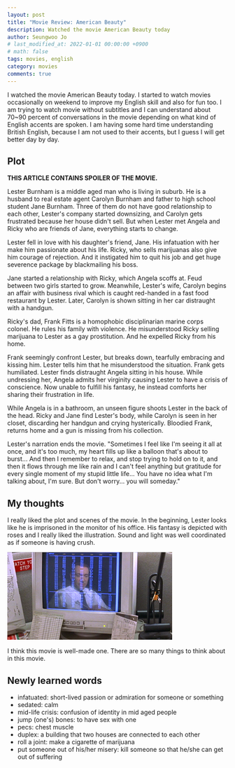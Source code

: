 ```yaml
---
layout: post
title: "Movie Review: American Beauty"
description: Watched the movie American Beauty today
author: Seungwoo Jo
# last_modified_at: 2022-01-01 00:00:00 +0900
# math: false
tags: movies, english
category: movies
comments: true
---
```


I watched the movie American Beauty today. I started to watch movies occasionally on weekend to improve my English skill and also for fun too. I am trying to watch movie without subtitles and I can understand about 70~90 percent of conversations in the movie depending on what kind of English accents are spoken. I am having some hard time understanding British English, because I am not used to their accents, but I guess I will get better day by day.

## Plot

**THIS ARTICLE CONTAINS SPOILER OF THE MOVIE.**

Lester Burnham is a middle aged man who is living in suburb. He is a husband to real estate agent Carolyn Burnham and father to high school student Jane Burnham. Three of them do not have good relationship to each other, Lester's company started downsizing, and Carolyn gets frustrated because her house didn't sell. But when Lester met Angela and Ricky who are friends of Jane, everything starts to change.

Lester fell in love with his daughter's friend, Jane. His infatuation with her make him passionate about his life. Ricky, who sells marijuanas also give him courage of rejection. And it instigated him to quit his job and get huge 
severence package by blackmailing his boss.

Jane started a relationship with Ricky, which Angela scoffs at. Feud between two girls started to grow. Meanwhile, Lester's wife, Carolyn begins an affair with business rival which is caught red-handed in a fast food restaurant by Lester. Later, Carolyn is shown sitting in her car distraught with a handgun.

Ricky's dad, Frank Fitts is a homophobic disciplinarian marine corps colonel. He rules his family with violence. He misunderstood Ricky selling marijuana to Lester as a gay prostitution. And he expelled Ricky from his home.

Frank seemingly confront Lester, but breaks down, tearfully embracing and kissing him. Lester tells him that he misunderstood the situation. Frank gets humiliated. Lester finds distraught Angela sitting in his house. While undressing her, Angela admits her virginity causing Lester to have a crisis of conscience. Now unable to fulfill his fantasy, he instead comforts her sharing their frustration in life.

While Angela is in a bathroom, an unseen figure shoots Lester in the back of the head. Ricky and Jane find Lester's body, while Carolyn is seen in her closet, discarding her handgun and crying hysterically. Bloodied Frank, returns home and a gun is missing from his collection.

Lester's narration ends the movie. "Sometimes I feel like I'm seeing it all at once, and it's too much, my heart fills up like a balloon that's about to burst... And then I remember to relax, and stop trying to hold on to it, and then it flows through me like rain and I can't feel anything but gratitude for every single moment of my stupid little life... You have no idea what I'm talking about, I'm sure. But don't worry... you will someday."


## My thoughts

I really liked the plot and scenes of the movie. In the beginning, Lester looks like he is imprisoned in the monitor of his office. His fantasy is depicted with roses and I really liked the illustration. Sound and light was well coordinated as if someone is having crush.

![Lester depicted as a prisoner inside a monitor](assets/images/american-beauty-jail-cell.png)

I think this movie is well-made one. There are so many things to think about in this movie.


## Newly learned words
- infatuated: short-lived passion or admiration for someone or something
- sedated: calm
- mid-life crisis: confusion of identity in mid aged people
- jump (one's) bones: to have sex with one
- pecs: chest muscle
- duplex: a building that two houses are connected to each other
- roll a joint: make a cigarette of marijuana
- put someone out of his/her misery: kill someone so that he/she can get out of suffering

